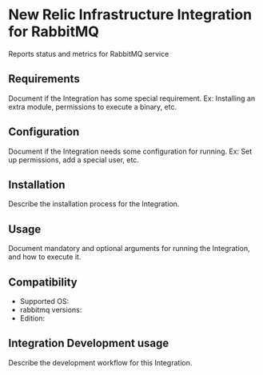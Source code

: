 # New Relic Infrastructure Integration for RabbitMQ

Reports status and metrics for RabbitMQ service

## Requirements

Document if the Integration has some special requirement. Ex: Installing an
extra module, permissions to execute a binary, etc.

## Configuration

Document if the Integration needs some configuration for running. Ex: Set
up permissions, add a special user, etc.

## Installation

Describe the installation process for the Integration.

## Usage

Document mandatory and optional arguments for running the Integration, and how to execute it.

## Compatibility

* Supported OS:
* rabbitmq versions:
* Edition:

## Integration Development usage

Describe the development workflow for this Integration.
